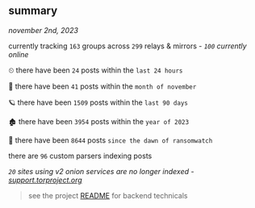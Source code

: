 
## summary
_november 2nd, 2023_

currently tracking `163` groups across `299` relays & mirrors - _`100` currently online_

⏲ there have been `24` posts within the `last 24 hours`

🦈 there have been `41` posts within the `month of november`

🪐 there have been `1509` posts within the `last 90 days`

🏚 there have been `3954` posts within the `year of 2023`

🦕 there have been `8644` posts `since the dawn of ransomwatch`

there are `96` custom parsers indexing posts

_`20` sites using v2 onion services are no longer indexed - [support.torproject.org](https://support.torproject.org/onionservices/v2-deprecation/)_

> see the project [README](https://github.com/joshhighet/ransomwatch#ransomwatch--) for backend technicals
